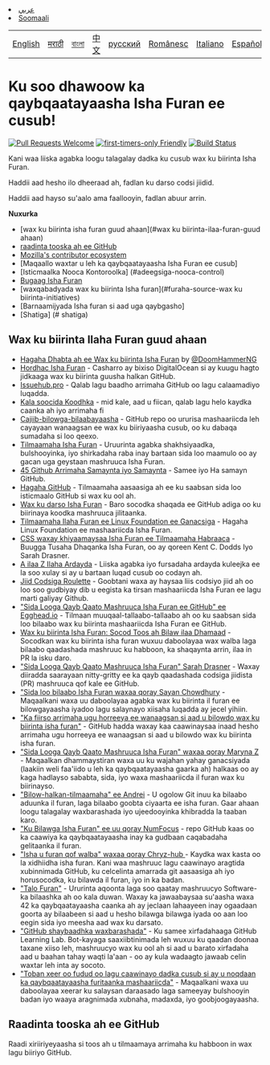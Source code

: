 <table>
    <tr>
        <!-- Do not translate this table -->
        <td><a href="./README.md"> English </a></td>
        <td><a href="./README-MR.md"> मराठी </a></td>
        <td><a href="./README-BN.md"> বাংলা </a></td>
        <td><a href="./README-CN.md"> 中文 </a></td>
        <td><a href="./README-RU.md"> русский </a></td>
        <td><a href="./README-RO.md"> Românesc </a></td>
        <td><a href="./README-IT.md"> Italiano </a></td>
        <td><a href="./README-ES.md"> Español </a></td>
        <td><a href="./README-pt-BR.md"> Português (BR) </a></td>
        <td><a href="./README-DE.md"> Deutsch </a></td>
        <td><a href="./README-GR.md"> Ελληνικά </a></td>
        <td><a href="./README-FR.md"> Français </a></td>
        <td><a href="./README-TR.md"> Turkish </a></td>
        <li><a href="./README-AR.md"> عربي </a></li>
        <li><a href="./README-SO.md"> Soomaali </a></li>
    </tr>
</table>

# Ku soo dhawoow ka qaybqaatayaasha Isha Furan ee cusub!

[![Pull Requests Welcome](https://img.shields.io/badge/PRs-welcome-brightgreen.svg?style=flat)](http://makeapullrequest.com)
[![first-timers-only Friendly](https://img.shields.io/badge/first--timers--only-friendly-blue.svg)](https://www.firsttimersonly.com/)
[![Build Status](https://api.travis-ci.org/freeCodeCamp/how-to-contribute-to-open-source.svg?branch=master)](https://travis-ci.org/freeCodeCamp/how-to-contribute-to-open-source)

Kani waa liiska agabka loogu talagalay dadka ku cusub wax ku biirinta Isha Furan.

Haddii aad hesho ilo dheeraad ah, fadlan ku darso codsi jiidid.

Haddii aad hayso su'aalo ama faallooyin, fadlan abuur arrin.

**Nuxurka**

- [wax ku biirinta isha furan guud ahaan](#wax ku biirinta-ilaa-furan-guud ahaan)
- [raadinta tooska ah ee GitHub](#direct-github-searches)
- [Mozilla's contributor ecosystem](#mozillas-contributor-ecosystem)
- [Maqaallo waxtar u leh ka qaybqaatayaasha Isha Furan ee cusub]
- [Isticmaalka Nooca Kontoroolka] (#adeegsiga-nooca-control)
- [Bugaag Isha Furan](#Bugaag-source-furan)
- [waxqabadyada wax ku biirinta Isha furan](#furaha-source-wax ku biirinta-initiatives)
- [Barnaamijyada Isha furan si aad uga qaybgasho]
- [Shatiga] (# shatiga)

## Wax ku biirinta Ilaha Furan guud ahaan

- [Hagaha Dhabta ah ee Wax ku biirinta Isha Furan](https://www.freecodecamp.org/news/the-definitive-guide-to-contributing-to-open-source-900d5f9f2282/) by [@DoomHammerNG](https://twitter.com/DoomHammerNG)
- [Hordhac Isha Furan](https://www.digitalocean.com/community/tutorial_series/an-introduction-to-open-source) - Casharro ay bixiso DigitalOcean si ay kuugu hagto jidkaaga wax ku biirinta guusha halkan GitHub.
- [Issuehub.pro](http://issuehub.pro/) - Qalab lagu baadho arrimaha GitHub oo lagu calaamadiyo luqadda.
- [Kala soocida Koodhka](https://www.codetriage.com/) - mid kale, aad u fiican, qalab lagu helo kaydka caanka ah iyo arrimaha fi
- [Cajiib-bilowga-bilaabayaasha](https://github.com/MunGell/awesome-for-beginners) - GitHub repo oo ururisa mashaariicda leh cayayaan wanaagsan ee wax ku biiriyaasha cusub, oo ku dabaqa sumadaha si loo qeexo.
- [Tilmaamaha Isha Furan](https://opensource.guide/) - Uruurinta agabka shakhsiyaadka, bulshooyinka, iyo shirkadaha raba inay bartaan sida loo maamulo oo ay gacan uga geystaan mashruuca Isha Furan.
- [45 Github Arrimaha Samaynta iyo Samaynta](https://hackernoon.com/45-github-issues-dos-and-donts-dfec9ab4b612) - Samee iyo Ha samayn GitHub.
- [Hagaha GitHub](https://guides.github.com/) - Tilmaamaha aasaasiga ah ee ku saabsan sida loo isticmaalo GitHub si wax ku ool ah.
- [Wax ku darso Isha Furan](https://github.com/danthareja/contribute-to-open-source) - Baro socodka shaqada ee GitHub adiga oo ku biirinaya koodka mashruuca jilitaanka.
- [Tilmaamaha Ilaha Furan ee Linux Foundation ee Ganacsiga](https://www.linuxfoundation.org/resources/open-source-guides/) - Hagaha Linux Foundation ee mashaariicda Isha Furan.
- [CSS waxay khiyaamaysaa Isha Furan ee Tilmaamaha Habraaca](https://css-tricks.com/open-source-etiquette-guidebook/) - Buugga Tusaha Dhaqanka Isha Furan, oo ay qoreen Kent C. Dodds Iyo Sarah Drasner.
- [A ilaa Z Ilaha Ardayda](https://github.com/dipakkr/A-to-Z-Resources-for-Students) - Liiska agabka iyo fursadaha ardayda kuleejka ee la soo xulay si ay u bartaan luqad cusub oo codayn ah.
- [Jiid Codsiga Roulette](http://www.pullrequestroulette.com/) - Goobtani waxa ay haysaa liis codsiyo jiid ah oo loo soo gudbiyay dib u eegista ka tirsan mashaariicda Isha Furan ee lagu marti galiyay Github.
- ["Sida Looga Qayb Qaato Mashruuca Isha Furan ee GitHub" ee Egghead.io](https://egghead.io/courses/how-to-contribute-to-an-open-source-project-on-github) - Tilmaan muuqaal-tallaabo-tallaabo ah oo ku saabsan sida loo bilaabo wax ku biirinta mashaariicda Isha Furan ee GitHub.
- [Wax ku biirinta Isha Furan: Socod Toos ah Bilaw ilaa Dhamaad](https://medium.com/@kevinjin/contributing-to-open-source-walkthrough-part-0-b3dc43e6b720) - Socodkan wax ku biirinta isha furan wuxuu daboolayaa wax walba laga bilaabo qaadashada mashruuc ku habboon, ka shaqaynta arrin, ilaa in PR la isku daro.
- ["Sida Looga Qayb Qaato Mashruuca Isha Furan" Sarah Drasner](https://css-tricks.com/how-to-contribute-to-an-open-source-project/) - Waxay diiradda saarayaan nitty-gritty ee ka qayb qaadashada codsiga jiidista (PR) mashruuca qof kale ee GitHub.
- ["Sida loo bilaabo Isha Furan waxaa qoray Sayan Chowdhury](https://www.hackerearth.com:443/getstarted-opensource/) - Maqaalkani waxa uu daboolayaa agabka wax ku biirinta il furan ee bilowgayaasha iyadoo lagu salaynayo xiisaha luqadda ay jecel yihiin.
- ["Ka fiirso arrimaha ugu horreeya ee wanaagsan si aad u bilowdo wax ku biirinta isha furan"](https://github.blog/2020-01-22-browse-good-first-issues-to-start-contributing-to-open-source/) - GitHub hadda waxay kaa caawinaysaa inaad hesho arrimaha ugu horreeya ee wanaagsan si aad u bilowdo wax ku biirinta isha furan.
- ["Sida Looga Qayb Qaato Mashruuca Isha Furan" waxaa qoray Maryna Z](https://rubygarage.org/blog/how-contribute-to-open-source-projects) - Maqaalkan dhammaystiran waxa uu ku wajahan yahay ganacsiyada (laakiin weli faa'iido u leh ka qaybqaatayaasha gaarka ah) halkaas oo ay kaga hadlayso sababta, sida, iyo waxa mashaariicda il furan wax ku biirinayso.
- ["Bilow-halkan-tilmaamaha" ee Andrei](https://github.com/zero-to-mastery/start-here-guidelines) -
U ogolow Git inuu ka bilaabo aduunka il furan, laga bilaabo goobta ciyaarta ee isha furan. Gaar ahaan loogu talagalay waxbarashada iyo ujeedooyinka khibradda la taaban karo.
- ["Ku Bilawga Isha Furan" ee uu qoray NumFocus](https://github.com/numfocus/getting-started-with-open-source) - repo GitHub kaas oo ka caawiya ka qaybqaatayaasha inay ka gudbaan caqabadaha gelitaanka il furan.
- ["Isha u furan qof walba" waxaa qoray Chryz-hub ](https://github.com/chryz-hub/opensource-4-everyone) - Kaydka wax kasta oo la xidhiidha isha furan. Kani waa mashruuc lagu caawinayo aragtida xubinnimada GitHub, ku celcelinta amarrada git aasaasiga ah iyo horusocodka, ku bilawda il furan, iyo in ka badan.
- ["Talo Furan"](http://open-advice.org/) - Ururinta aqoonta laga soo qaatay mashruucyo Software-ka bilaashka ah oo kala duwan. Waxay ka jawaabaysaa su'aasha waxa 42 ka qaybqaatayaasha caanka ah ay jeclaan lahaayeen inay ogaadaan goorta ay bilaabeen si aad u hesho bilawga bilawga iyada oo aan loo eegin sida iyo meesha aad wax ku darsato.
- ["GitHub shaybaadhka waxbarashada"](https://lab.github.com/) - Ku samee xirfadahaaga GitHub Learning Lab. Bot-kayaga saaxiibtinimada leh wuxuu ku qaadan doonaa taxane xiiso leh, mashruucyo wax ku ool ah si aad u barato xirfadaha aad u baahan tahay waqti la'aan - oo ay kula wadaagto jawaab celin waxtar leh inta ay socoto.
- ["Toban xeer oo fudud oo lagu caawinayo dadka cusub si ay u noqdaan ka qaybqaatayaasha furitaanka mashaariicda"](https://doi.org/10.1371/journal.pcbi.1007296) - Maqaalkani waxa uu daboolayaa xeerar ku salaysan daraasado laga sameeyay bulshooyin badan iyo waaya aragnimada xubnaha, madaxda, iyo goobjoogayaasha.

## Raadinta tooska ah ee GitHub
Raadi xiriiriyeyaasha si toos ah u tilmaamaya arrimaha ku habboon in wax lagu biiriyo GitHub.